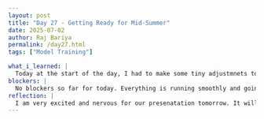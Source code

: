 ```yaml
---
layout: post
title: "Day 27 - Getting Ready for Mid-Summer"
date: 2025-07-02
author: Raj Bariya
permalink: /day27.html
tags: ["Model Training"]

what_i_learned: |
  Today at the start of the day, I had to make some tiny adjustmnets to our code. After that we started getting ready for our presenatation tomorrow. We recorded our demo video and explained how our code is working. Then we will also record a presentation demo, so that our Faculty mentor Dr. Kofi can have a look and give us feedback on our presenatation. I will also work on Random Forest regression model and tweak it a little to get more accuracy.
blockers: |
  No blockers so far for today. Everything is running smoothly and going as planned.
reflection: |
  I am very excited and nervous for our presenatation tomorrow. It will be my first time presenting infront of large crowd. I am well prepared and so is my team. After our presentation, we still need a long way to go. Our next goal is XAi. Thank you.
---
```

